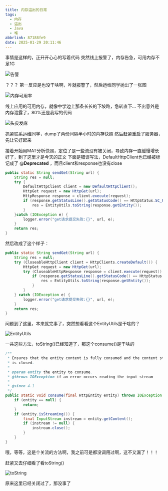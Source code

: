 ```yaml
---
title: 内存溢出的日常
tags:
  - 内存
  - 溢出
  - Java
  - 堆
abbrlink: 87188fe9
date: 2025-01-29 20:11:46
---
```

事情是这样的，正开开心心的写着代码
突然线上报警了，内存告急，可用内存不足1G

![告警](https://s2.loli.net/2025/01/29/vaENXqHhnGpgOck.png)

？？？
第一反应是也没干啥啊，咋就报警了，然后运维同学抛出了一张图

![内存可用率](https://s2.loli.net/2025/01/29/vXI172gDdsT8t4V.png)

线上应用的可用内存，就像中学边上那条长长的下坡路，急转直下…
不出意外是内存泄露了，80%还是我写的代码

![头皮发麻](https://s2.loli.net/2025/01/29/faJZIPC7OqAHtBX.png)

抓紧联系运维同学，dump了两份间隔半小时的内存快照
然后赶紧重启了服务器，先让它好起来

接着开始用MAT分析快照，定位了是一些流没有被关闭，导致内存一直缓慢增长
好了，到了这里才是今天的正文
下面是错误写法，DefaultHttpClient也已经被标记成了 @**Deprecated** ，而且client和response也没有close
```java
public static String sendGet(String url) {
    String res = null;
    try {
        DefaultHttpClient client = new DefaultHttpClient();
        HttpGet request = new HttpGet(url);
        HttpResponse response = client.execute(request);
        if (response.getStatusLine().getStatusCode() == HttpStatus.SC_OK) {
            res = EntityUtils.toString(response.getEntity());
        }
    }catch (IOException e) {
        logger.error("get请求提交失败:{}", url, e);
    }
    return res;
}
```

然后改成了这个样子：
```java
public static String sendGet(String url) {
    String res = null;
    try (CloseableHttpClient client = HttpClients.createDefault()) {
        HttpGet request = new HttpGet(url);
        try (CloseableHttpResponse response = client.execute(request)) {
            if (response.getStatusLine().getStatusCode() == HttpStatus.SC_OK) {
                res = EntityUtils.toString(response.getEntity());
            }
        }
    } catch (IOException e) {
        logger.error("get请求提交失败:{}", url, e);
    }
    return res;
}
```

问题到了这里，本来就完事了，突然想看看这个EntityUtils是干啥的？

![EntityUtils](https://s2.loli.net/2025/01/29/g9rPnCG18OoAQ7f.png)

一共这些方法，toString()已经知道了，那这个consume()是干啥的
```Java
/**
 * Ensures that the entity content is fully consumed and the content stream, if exists,
 * is closed.
 *
 * @param entity the entity to consume.
 * @throws IOException if an error occurs reading the input stream
 *
 * @since 4.1
 */
public static void consume(final HttpEntity entity) throws IOException {
    if (entity == null) {
        return;
    }
    if (entity.isStreaming()) {
        final InputStream instream = entity.getContent();
        if (instream != null) {
            instream.close();
        }
    }
}
```
哦，等等，这是个关流的方法啊，我之前可是都没调用过啊，这不又漏了！！！

赶紧又去仔细看了看toString()

![toString](https://s2.loli.net/2025/01/29/keqRQA8zSbWguV9.png)

原来这里已经关闭过了，那没事了
